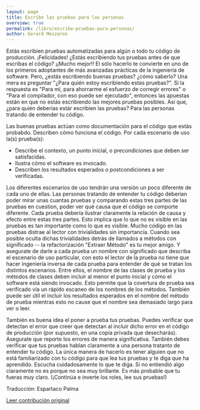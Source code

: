 ```yaml
---
layout: page
title: Escribe las pruebas para las personas
overview: true
permalink: /libro/escribe-pruebas-para-personas/
author: Gerard Meszaros
---
```


Estás escribien pruebas automatizadas para algún o todo tu código de producción. ¡Felicidades! ¿Estás escribiendo tus pruebas antes de que escribas el código? ¡¡Mucho mejor!! El sólo hacerlo te convierte en uno de los primeros adoptantes de más avanzadas prácticas de la ingeniería de software. Pero, ¿estás escribiendo buenas pruebas? ¿cómo saberlo? Una mera es preguntar "¿Para quién estoy escribiendo estas pruebas?". Si la respuesta es "Para mí, para ahorrarme el esfuerzo de corregir errores" o "Para el compilador, con eso puede ser ejecutado", entonces las apuestas están en que no estás escribiendo las mejores pruebas posibles. Así que, ¿para quién deberías estár escribien las pruebas? Para las personas tratando de entender tu código.

Las buenas pruebas actúan como documentación para el código que estás probabdo. Describen cómo funciona el código. Por cada escenario de uso la(s) prueba(s):
* Describe el contexto, un punto inicial, o precondiciones que deben ser satisfacidas.
* Ilustra cómo el software es invocado.
* Describen los resultados esperados o postcondiciones a ser verificadas.

Los diferentes escenarios de uso tendrán una versión un poco diferente de cada uno de ellas. Las personas tratando de entender tu código deberían poder mirar unas cuantas pruebas y comparando estas tres partes de las pruebas en cuestion, poder ver qué causa que el código se comporte diferente. Cada prueba debería ilustrar claramente la relación de causa y efecto entre estas tres partes. Esto implica que lo que no es visible en las pruebas es tan importante como lo que es visible. Mucho código en las pruebas distrae al lector con trivialidades sin importancia. Cuando sea posible oculta dichas trivialidades detrás de llamados a métodos con significado -- la refactorización "Extraer Método" es tu mejor amigo. Y asegurate de darle a cada prueba un nombre con significado que describa el escenario de uso particular, con esto el lector de la prueba no tiene que hacer ingeniería inversa de cada prueba para entender de qué se tratan los distintos escenarios. Entre ellos, el nombre de las clases de prueba y los métodos de clases deben incluir al menor el punto inicial y cómo el software está siendo invocado. Esto permite que la covertura de prueba sea verificado vía un rápido escaneo de los nombres de los métodos. También puede ser útil el incluir los resultados esperados en el nombre del método de prueba mientras esto no cause que el nombre sea demasiado largo para ver o leer.

También es buena idea el poner a prueba tus pruebas. Puedes verificar que detectan el error que creer que detectan al incluir dicho error en el código de producción (por supuesto, en una copia privada que desecharás). Asegurate que reporte los errores de manera significativa. También debes verificar que tus pruebas hablan claramente a una persona tratanto de entender tu código. La única manera de hacerlo es tener alguien que no está familiarizado con tu código para que lea tus pruebas y te diga que ha aprendido. Escucha cuidadosamente lo que te diga. Si no entiendió algo claramente no es porque no sea muy brillante. Es más probable que tu fueras muy claro. (¡Continúa e inverte los roles, lee sus pruebas!)

Traducción: Espartaco Palma


[Leer contribución original](http://programmer.97things.oreilly.com/wiki/index.php/Write_Tests_for_People)

